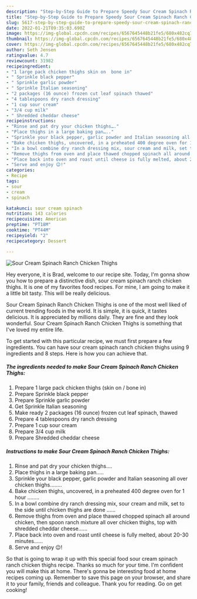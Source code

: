 ```yaml
---
description: "Step-by-Step Guide to Prepare Speedy Sour Cream Spinach Ranch Chicken Thighs"
title: "Step-by-Step Guide to Prepare Speedy Sour Cream Spinach Ranch Chicken Thighs"
slug: 5617-step-by-step-guide-to-prepare-speedy-sour-cream-spinach-ranch-chicken-thighs
date: 2022-01-21T09:35:03.690Z
image: https://img-global.cpcdn.com/recipes/6567645448b21fe5/680x482cq70/sour-cream-spinach-ranch-chicken-thighs-recipe-main-photo.jpg
thumbnail: https://img-global.cpcdn.com/recipes/6567645448b21fe5/680x482cq70/sour-cream-spinach-ranch-chicken-thighs-recipe-main-photo.jpg
cover: https://img-global.cpcdn.com/recipes/6567645448b21fe5/680x482cq70/sour-cream-spinach-ranch-chicken-thighs-recipe-main-photo.jpg
author: Seth Jensen
ratingvalue: 4.7
reviewcount: 31982
recipeingredient:
- "1 large pack chicken thighs skin on  bone in"
- " Sprinkle black pepper"
- " Sprinkle garlic powder"
- " Sprinkle Italian seasoning"
- "2 packages (16 ounce) frozen cut leaf spinach thawed"
- "4 tablespoons dry ranch dressing"
- "1 cup sour cream"
- "3/4 cup milk"
- " Shredded cheddar cheese"
recipeinstructions:
- "Rinse and pat dry your chicken thighs…."
- "Place thighs in a large baking pan….."
- "Sprinkle your black pepper, garlic powder and Italian seasoning all over chicken thighs…….."
- "Bake chicken thighs, uncovered, in a preheated 400 degree oven for 1 hour …….."
- "In a bowl combine dry ranch dressing mix, sour cream and milk, set to the side until chicken thighs are done ……"
- "Remove thighs from oven and place thawed chopped spinach all around chicken, then spoon ranch mixture all over chicken thighs, top with shredded cheddar cheese……"
- "Place back into oven and roast until cheese is fully melted, about 20-30 minutes……"
- "Serve and enjoy 😉!"
categories:
- Recipe
tags:
- sour
- cream
- spinach

katakunci: sour cream spinach 
nutrition: 143 calories
recipecuisine: American
preptime: "PT18M"
cooktime: "PT44M"
recipeyield: "2"
recipecategory: Dessert

---
```



![Sour Cream Spinach Ranch Chicken Thighs](https://img-global.cpcdn.com/recipes/6567645448b21fe5/680x482cq70/sour-cream-spinach-ranch-chicken-thighs-recipe-main-photo.jpg)

Hey everyone, it is Brad, welcome to our recipe site. Today, I'm gonna show you how to prepare a distinctive dish, sour cream spinach ranch chicken thighs. It is one of my favorites food recipes. For mine, I am going to make it a little bit tasty. This will be really delicious.

Sour Cream Spinach Ranch Chicken Thighs is one of the most well liked of current trending foods in the world. It is simple, it is quick, it tastes delicious. It is appreciated by millions daily. They are fine and they look wonderful. Sour Cream Spinach Ranch Chicken Thighs is something that I've loved my entire life.




To get started with this particular recipe, we must first prepare a few ingredients. You can have sour cream spinach ranch chicken thighs using 9 ingredients and 8 steps. Here is how you can achieve that.

<!--inarticleads1-->

##### The ingredients needed to make Sour Cream Spinach Ranch Chicken Thighs:

1. Prepare 1 large pack chicken thighs (skin on / bone in)
1. Prepare  Sprinkle black pepper
1. Prepare  Sprinkle garlic powder
1. Get  Sprinkle Italian seasoning
1. Make ready 2 packages (16 ounce) frozen cut leaf spinach, thawed
1. Prepare 4 tablespoons dry ranch dressing
1. Prepare 1 cup sour cream
1. Prepare 3/4 cup milk
1. Prepare  Shredded cheddar cheese




<!--inarticleads2-->

##### Instructions to make Sour Cream Spinach Ranch Chicken Thighs:

1. Rinse and pat dry your chicken thighs….
1. Place thighs in a large baking pan…..
1. Sprinkle your black pepper, garlic powder and Italian seasoning all over chicken thighs……..
1. Bake chicken thighs, uncovered, in a preheated 400 degree oven for 1 hour ……..
1. In a bowl combine dry ranch dressing mix, sour cream and milk, set to the side until chicken thighs are done ……
1. Remove thighs from oven and place thawed chopped spinach all around chicken, then spoon ranch mixture all over chicken thighs, top with shredded cheddar cheese……
1. Place back into oven and roast until cheese is fully melted, about 20-30 minutes……
1. Serve and enjoy 😉!




So that is going to wrap it up with this special food sour cream spinach ranch chicken thighs recipe. Thanks so much for your time. I'm confident you will make this at home. There's gonna be interesting food at home recipes coming up. Remember to save this page on your browser, and share it to your family, friends and colleague. Thank you for reading. Go on get cooking!
